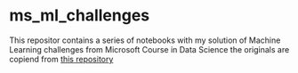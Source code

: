 # ms_ml_challenges
This repositor contains a series of notebooks with my solution of Machine Learning challenges from Microsoft Course in Data Science the originals are copiend from [this repository](https://github.com/MicrosoftDocs/ml-basics)
